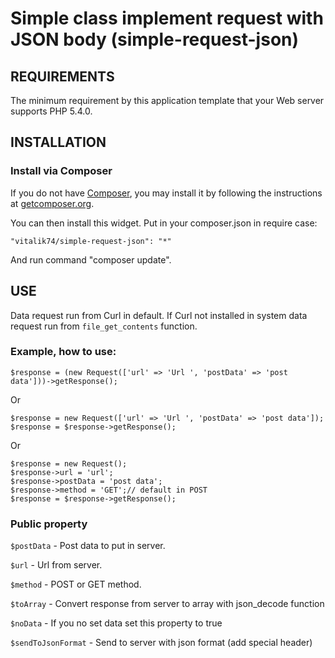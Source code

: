 # Simple class implement request with JSON body (simple-request-json)


REQUIREMENTS
------------

The minimum requirement by this application template that your Web server supports PHP 5.4.0.


INSTALLATION
------------

### Install via Composer

If you do not have [Composer](http://getcomposer.org/), you may install it by following the instructions
at [getcomposer.org](http://getcomposer.org/doc/00-intro.md#installation-nix).

You can then install this widget. Put in your composer.json in require case:

```
"vitalik74/simple-request-json": "*"
```
And run command "composer update".

USE
---

Data request run from Curl in default. If Curl not installed in system data request run from `file_get_contents` function.

### Example, how to use:
```
$response = (new Request(['url' => 'Url ', 'postData' => 'post data']))->getResponse();
```

Or

```
$response = new Request(['url' => 'Url ', 'postData' => 'post data']);
$response = $response->getResponse();
```

Or

```
$response = new Request();
$response->url = 'url';
$response->postData = 'post data';
$response->method = 'GET';// default in POST
$response = $response->getResponse();
```


### Public property

```$postData``` - Post data to put in server.  

```$url``` - Url from server.

```$method``` - POST or GET method.

```$toArray``` - Convert response from server to array with json_decode function

```$noData``` - If you no set data set this property to true

```$sendToJsonFormat``` - Send to server with json format (add special header)
